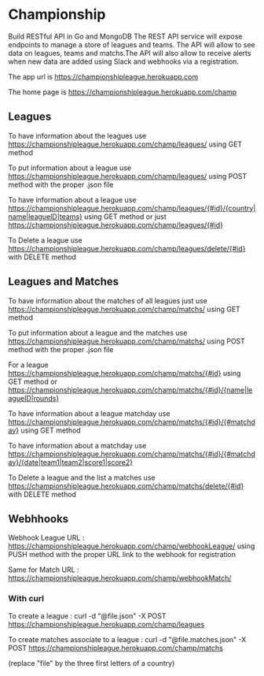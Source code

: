 # Championship

Build RESTful API in Go and MongoDB The REST API service will expose endpoints to manage a store of leagues and teams. The API will allow to see data on leagues, teams and matchs.The API will also allow to receive alerts when new data are added using Slack and webhooks via a registration.

The app url is https://championshipleague.herokuapp.com

The home page is https://championshipleague.herokuapp.com/champ

## Leagues

To have information about the leagues use https://championshipleague.herokuapp.com/champ/leagues/ using GET method

To put information about a league use https://championshipleague.herokuapp.com/champ/leagues/ using POST method with the proper .json file

To have information about a league use https://championshipleague.herokuapp.com/champ/leagues/{#id}/{country|name|leagueID|teams} using GET method or just https://championshipleague.herokuapp.com/champ/leagues/{#id}

To Delete a league  use https://championshipleague.herokuapp.com/champ/leagues/delete/{#id} with DELETE method



## Leagues and Matches

To have information about the matches of all leagues just use https://championshipleague.herokuapp.com/champ/matchs/ using GET method

To put information about a league and the matches use https://championshipleague.herokuapp.com/champ/matchs/ using POST method with the proper .json file

For a league https://championshipleague.herokuapp.com/champ/matchs/{#id} using GET method or 
https://championshipleague.herokuapp.com/champ/matchs/{#id}/{name|leagueID|rounds}

To have information about a league matchday use https://championshipleague.herokuapp.com/champ/matchs/{#id}/{#matchday} using GET method 

To have information about a matchday use https://championshipleague.herokuapp.com/champ/matchs/{#id}/{#matchday}/{date|team1|team2|score1|score2}

To Delete a league and the list a matches use https://championshipleague.herokuapp.com/champ/matchs/delete/{#id} with DELETE method


## Webhhooks

Webhook League URL : https://championshipleague.herokuapp.com/champ/webhookLeague/ using PUSH method with the proper URL link to the webhook for registration

Same for Match URL : https://championshipleague.herokuapp.com/champ/webhookMatch/

### With curl

To create a league : curl -d "@file.json" -X POST https://championshipleague.herokuapp.com/champ/leagues

To create matches associate to a league : curl -d "@file.matches.json" -X POST https://championshipleague.herokuapp.com/champ/matchs

(replace "file" by the three first letters of a country)